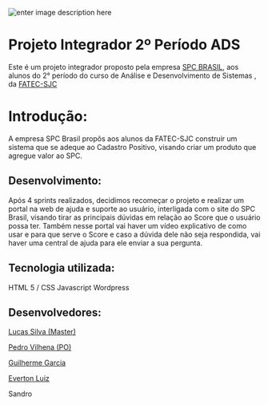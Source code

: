 ![enter image description here](https://github.com/guilherme4garcia/PI_SPC/blob/master/images/LogoFINAL.jpg?raw=true)

# Projeto Integrador 2º Período ADS



Este é um projeto integrador proposto pela empresa [SPC BRASIL](https://www.spcbrasil.org.br/), aos alunos do 2° período do curso de Análise e Desenvolvimento de Sistemas [](https://fatecsjc-prd.azurewebsites.net/curso-analise-e-desenvolvimento-de-sistemas.php), da [FATEC-SJC](https://fatecsjc-prd.azurewebsites.net/)


# Introdução:

A empresa SPC Brasil propôs aos alunos da FATEC-SJC construir um sistema que se adeque ao Cadastro Positivo, visando criar um produto que agregue valor ao SPC.

## Desenvolvimento:

Após 4 sprints realizados, decidimos recomeçar o projeto e realizar um portal na web de ajuda e suporte ao usuário, interligada com o site do SPC Brasil, visando tirar as principais dúvidas em relação ao Score que o usuário possa ter. Também nesse portal vai haver um vídeo explicativo de como usar e para que serve o Score e caso a dúvida dele não seja respondida, vai haver uma central de ajuda para ele enviar a sua pergunta.

## Tecnologia utilizada:
HTML 5 / CSS
Javascript
Wordpress


## Desenvolvedores:
[Lucas Silva (Master)](https://github.com/lucassilva676)

[Pedro Vilhena (PO)](https://github.com/PedroVilhena)

[Guilherme Garcia](https://github.com/guilherme4garcia)

[Everton Luiz](https://github.com/TomLuiz)

Sandro
